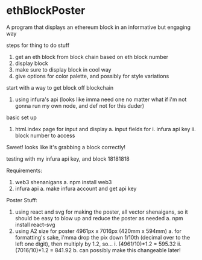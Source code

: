 # ethBlockPoster
A program that displays an ethereum block in an informative but engaging way

steps for thing to do stuff
1. get an eth block from block chain based on eth block number
2. display block
3. make sure to display block in cool way
4. give options for color palette, and possibly for style variations

start with a way to get block off blockchain
1. using infura's api (looks like imma need one no matter what if i'm not gonna run my own node, and def not for this duder)

basic set up
1. html.index page for input and display
    a. input fields for
        i. infura api key
        ii. block number to access

Sweet! looks like it's grabbing a block correctly!

testing with my infura api key, and block 18181818


Requirements:
1. web3 shenanigans
    a. npm install web3
2. infura api
    a. make infura account and get api key


Poster Stuff:
1. using react and svg for making the poster, all vector shenaigans, so it should be easy to blow up and reduce the poster as needed
    a. npm install react-svg
2. using A2 size for poster 4961px x 7016px (420mm x 594mm)
    a. for formatting's sake, i'mma drop the pix down 1/10th (decimal over to the left one digit), then multiply by 1.2, so...
        i. (4961/10)*1.2 = 595.32
        ii. (7016/10)*1.2 = 841.92
    b. can possibly make this changeable later!